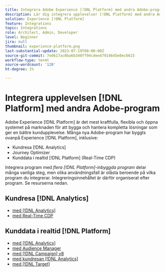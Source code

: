 ```yaml
---
title: Integrera Adobe Experience [!DNL Platform] med andra Adobe-program
description: Lär dig integrera upplevelser [!DNL Platform] med andra Adobe-program.
solution: Experience [!DNL Platform]
feature: Integrations
topic: Integrations
role: Architect, Admin, Developer
level: Beginner
jira: null
thumbnail: experience-platform.png
last-substantial-update: 2023-07-19T00:00:00Z
source-git-commit: 7ed617ac0ba6b340ff94cdee47914645e0ec6615
workflow-type: tm+mt
source-wordcount: '120'
ht-degree: 1%

---
```



# Integrera upplevelsen [!DNL Platform] med andra Adobe-program

Adobe Experience [!DNL Platform] är det mest kraftfulla, flexibla och öppna systemet på marknaden för att bygga och hantera kompletta lösningar som ger en bättre kundupplevelse. Många nya Adobe-program har byggts ovanpå Experience [!DNL Platform], inklusive:

* Kundresa [!DNL Analytics]
* Journey Optimizer
* Kunddata i realtid [!DNL Platform] (Real-Time CDP)

Integrera program med _flera [!DNL Platform]-inbyggda program_ delar många vanliga steg, men olika användningsfall är olåsta beroende på vilka program du integrerar. Integreringsinnehållet är därför organiserat efter program. Se resurserna nedan.


## Kundresa [!DNL Analytics]

* [med [!DNL Analytics]](../cja/customer-journey-analytics-analytics.md)
* [med Real-Time CDP](../cja/cja-rtcdp.md)

## Kunddata i realtid [!DNL Platform]

* [med [!DNL Analytics]](../rtcdp/rtcdp-analytics.md)
* [med Audience Manager](../rtcdp/rtcdp-aam.md)
* [med [!DNL Campaign] v8](../rtcdp/rtcdp-campaign.md)
* [med kundresan [!DNL Analytics]](../rtcdp/rtcdp-cja.md)
* [med [!DNL Target]](../rtcdp/rtcdp-target.md)
